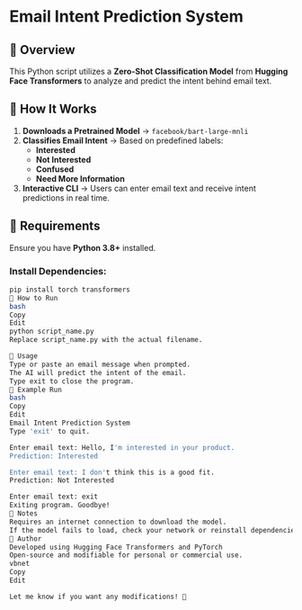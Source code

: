 # Email Intent Prediction System  

## 🔹 Overview  
This Python script utilizes a **Zero-Shot Classification Model** from **Hugging Face Transformers** to analyze and predict the intent behind email text.  

## 🔹 How It Works  
1. **Downloads a Pretrained Model** → `facebook/bart-large-mnli`
2. **Classifies Email Intent** → Based on predefined labels:  
   - **Interested**  
   - **Not Interested**  
   - **Confused**  
   - **Need More Information**  
3. **Interactive CLI** → Users can enter email text and receive intent predictions in real time.  

## 🔹 Requirements  
Ensure you have **Python 3.8+** installed.  

### Install Dependencies:  
```bash
pip install torch transformers
🔹 How to Run
bash
Copy
Edit
python script_name.py
Replace script_name.py with the actual filename.

🔹 Usage
Type or paste an email message when prompted.
The AI will predict the intent of the email.
Type exit to close the program.
🔹 Example Run
bash
Copy
Edit
Email Intent Prediction System  
Type 'exit' to quit.  

Enter email text: Hello, I'm interested in your product.  
Prediction: Interested  

Enter email text: I don't think this is a good fit.  
Prediction: Not Interested  

Enter email text: exit  
Exiting program. Goodbye!  
🔹 Notes
Requires an internet connection to download the model.
If the model fails to load, check your network or reinstall dependencies.
🔹 Author
Developed using Hugging Face Transformers and PyTorch
Open-source and modifiable for personal or commercial use.
vbnet
Copy
Edit

Let me know if you want any modifications! 🚀







